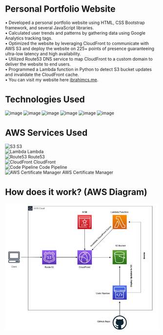 # Personal Portfolio Website


   • Developed a personal portfolio website using HTML, CSS Bootstrap framework, and several JavaScript libraries.<br/>
   • Calculated user trends and patterns by gathering data using Google Analytics tracking tags.<br/>
   • Optimized the website by leveraging CloudFront to communicate with AWS S3 and deploy the website on 225+ points of presence guaranteeing ultra-low latency and high availability.<br/>
   • Utilized Route53 DNS service to map CloudFront to a custom domain to deliver the website to end users.<br/>
   • Programmed a Lambda function in Python to detect S3 bucket updates and invalidate the CloudFront cache.<br/>
   • You can visit my website here [ibrahimcs.me](https://www.ibrahimcs.me).<br/>
   
  
# Technologies Used


![image](https://img.shields.io/badge/Amazon_AWS-FF9900?style=for-the-badge&logo=amazonaws&logoColor=white)
![image](https://img.shields.io/badge/JavaScript-323330?style=for-the-badge&logo=javascript&logoColor=F7DF1E)
![image](https://img.shields.io/badge/Bootstrap-563D7C?style=for-the-badge&logo=bootstrap&logoColor=white)
![image](https://img.shields.io/badge/CSS3-1572B6?style=for-the-badge&logo=css3&logoColor=white)
![image](https://img.shields.io/badge/HTML5-E34F26?style=for-the-badge&logo=html5&logoColor=white)
![image](https://img.shields.io/badge/Python-FFD43B?style=for-the-badge&logo=python&logoColor=blue)

# AWS Services Used
 ![S3](https://d1zornxddiqw2q.cloudfront.net/icon/c0828e0381730befd1f7a025057c74fb-43acc0496e64afba82dbc9ab774dc622.svg) S3 <br/>
 ![Lambda](https://d1zornxddiqw2q.cloudfront.net/icon/945f3fc449518a73b9f5f32868db466c-926961f91b072604c42b7f39ce2eaf1c.svg) Lambda <br/>
 ![Route53](https://d1zornxddiqw2q.cloudfront.net/icon/f5d2c00d40914bff4f82f29f9ef768bc-53a84099cf556710383a52b4612a8612.svg) Route53 <br/>
 ![CloudFront](https://d1zornxddiqw2q.cloudfront.net/icon/4200ac8906c9a841a229ed9e5008a533-465d196059bdeeb0ffcb07ebe5f79b28.svg) CloudFront <br/>
 ![Code Pipeline](https://d1zornxddiqw2q.cloudfront.net/icon/59874d8b5a9e702e16641126cc15e561-8137f94920dd8639de205d20e8e72ad6.svg) Code Pipeline <br/>
 ![AWS Certificate Manager](https://d1zornxddiqw2q.cloudfront.net/icon/02b55e4f52388520bfe11f959f836e68-b8cdde73b02af863b91a2296bbd10b4c.svg) AWS Certificate Manager <br/>
 
 # How does it work? (AWS Diagram)
 ![Diagram](https://github.com/IbrahimCSAE/personal-portfolio-website/blob/main/img/Diagram.png)



